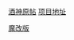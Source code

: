  [酒神原帖](https://www.nodeseek.com/post-29975-1) [项目地址](https://github.com/LloydAsp/nfd)
 
 [魔改版](https://www.nodeseek.com/post-122678-1)
